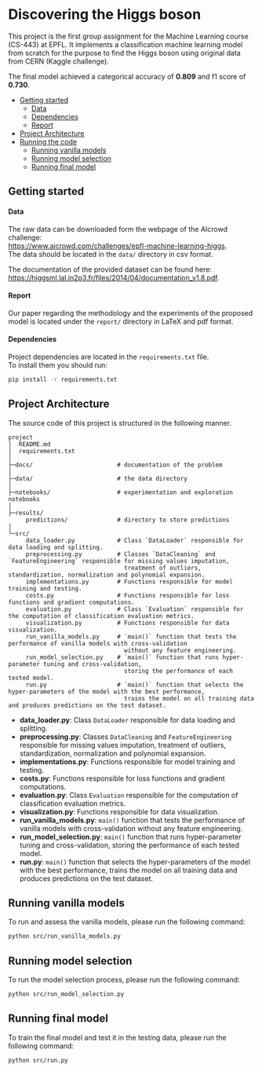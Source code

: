 # Discovering the Higgs boson

This project is the first group assignment for the Machine Learning course (CS-443) at EPFL. 
It implements a classification machine learning model from scratch 
for the purpose to find the Higgs boson using original data from CERN (Kaggle challenge).

The final model achieved a categorical accuracy of **0.809** and f1 score of **0.730**.

* [Getting started](#getting-started)
    * [Data](#data)
    * [Dependencies](#dependencies)
    * [Report](#report)
* [Project Architecture](#project-architecture)
* [Running the code](#running-the-code)
    * [Running vanilla models](#running-vanilla-models)
    * [Running model selection](#running-model-selection)
    * [Running final model](#running-final-model)


## Getting started
#### Data
The raw data can be downloaded form the webpage of the AIcrowd challenge: \
https://www.aicrowd.com/challenges/epfl-machine-learning-higgs. \
The data should be located in the `data/` directory in csv format.

The documentation of the provided dataset can be found here: \
https://higgsml.lal.in2p3.fr/files/2014/04/documentation_v1.8.pdf.


#### Report
Our paper regarding the methodology and the experiments of the proposed model 
is located under the `report/` directory in LaTeX and pdf format. 

#### Dependencies
Project dependencies are located in the `requirements.txt` file. \
To install them you should run:
```bash
pip install -r requirements.txt
```

## Project Architecture
The source code of this project is structured in the following manner. 

```
project
│  README.md
│  requirements.txt
│
├─docs/                        # documentation of the problem
│
├─data/                        # the data directory
│  
├─notebooks/                   # experimentation and exploration notebooks
│ 
├─results/
     predictions/              # directory to store predictions
│ 
└─src/
     data_loader.py            # Class `DataLoader` responsible for data loading and splitting. 
     preprocessing.py          # Classes `DataCleaning` and `FeatureEngineering` responsible for missing values imputation, 
                                 treatment of outliers, standardization, normalization and polynomial expansion.
     implementations.py        # Functions responsible for model training and testing.
     costs.py                  # Functions responsible for loss functions and gradient computations.
     evaluation.py             # Class `Evaluation` responsible for the computation of classification evaluation metrics.
     visualization.py          # Functions responsible for data visualization.
     run_vanilla_models.py     # `main()` function that tests the performance of vanilla models with cross-validation 
                                 without any feature engineering.
     run_model_selection.py    # `main()` function that runs hyper-parameter tuning and cross-validation, 
                                 storing the performance of each tested model.
     run.py                    # `main()` function that selects the hyper-parameters of the model with the best performance, 
                                 trains the model on all training data and produces predictions on the test dataset.

```

* **data_loader.py**: Class `DataLoader` responsible for data loading and splitting. 
* **preprocessing.py**:  Classes `DataCleaning` and `FeatureEngineering` responsible for missing values imputation, 
treatment of outliers, standardization, normalization and polynomial expansion.
* **implementations.py**: Functions responsible for model training and testing. 
* **costs.py**: Functions responsible for loss functions and gradient computations.
* **evaluation.py**: Class `Evaluation` responsible for the computation of classification evaluation metrics. 
* **visualization.py**: Functions responsible for data visualization.
* **run_vanilla_models.py**: `main()` function that tests the performance of vanilla models with cross-validation 
without any feature engineering.
* **run_model_selection.py**: `main()` function that runs hyper-parameter tuning and cross-validation, 
storing the performance of each tested model. 
* **run.py**: `main()` function that selects the hyper-parameters of the model with the best performance, 
trains the model on all training data and produces predictions on the test dataset.


## Running vanilla models
To run and assess the vanilla models, please run the following command:
```bash
python src/run_vanilla_models.py
```

## Running model selection
To run the model selection process, please run the following command:
```bash
python src/run_model_selection.py
```

## Running final model
To train the final model and test it in the testing data, please run the following command:
```bash
python src/run.py
```




